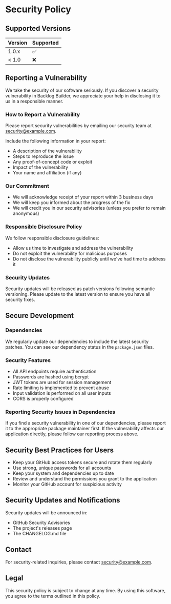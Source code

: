 # Security Policy

## Supported Versions

| Version | Supported          |
| ------- | ------------------ |
| 1.0.x   | :white_check_mark: |
| < 1.0   | :x:                |

## Reporting a Vulnerability

We take the security of our software seriously. If you discover a security vulnerability in Backlog Builder, we appreciate your help in disclosing it to us in a responsible manner.

### How to Report a Vulnerability

Please report security vulnerabilities by emailing our security team at [security@example.com](mailto:security@example.com).

Include the following information in your report:

- A description of the vulnerability
- Steps to reproduce the issue
- Any proof-of-concept code or exploit
- Impact of the vulnerability
- Your name and affiliation (if any)

### Our Commitment

- We will acknowledge receipt of your report within 3 business days
- We will keep you informed about the progress of the fix
- We will credit you in our security advisories (unless you prefer to remain anonymous)

### Responsible Disclosure Policy

We follow responsible disclosure guidelines:

- Allow us time to investigate and address the vulnerability
- Do not exploit the vulnerability for malicious purposes
- Do not disclose the vulnerability publicly until we've had time to address it

### Security Updates

Security updates will be released as patch versions following semantic versioning. Please update to the latest version to ensure you have all security fixes.

## Secure Development

### Dependencies

We regularly update our dependencies to include the latest security patches. You can see our dependency status in the `package.json` files.

### Security Features

- All API endpoints require authentication
- Passwords are hashed using bcrypt
- JWT tokens are used for session management
- Rate limiting is implemented to prevent abuse
- Input validation is performed on all user inputs
- CORS is properly configured

### Reporting Security Issues in Dependencies

If you find a security vulnerability in one of our dependencies, please report it to the appropriate package maintainer first. If the vulnerability affects our application directly, please follow our reporting process above.

## Security Best Practices for Users

- Keep your GitHub access tokens secure and rotate them regularly
- Use strong, unique passwords for all accounts
- Keep your system and dependencies up to date
- Review and understand the permissions you grant to the application
- Monitor your GitHub account for suspicious activity

## Security Updates and Notifications

Security updates will be announced in:
- GitHub Security Advisories
- The project's releases page
- The CHANGELOG.md file

## Contact

For security-related inquiries, please contact [security@example.com](mailto:security@example.com).

## Legal

This security policy is subject to change at any time. By using this software, you agree to the terms outlined in this policy.

